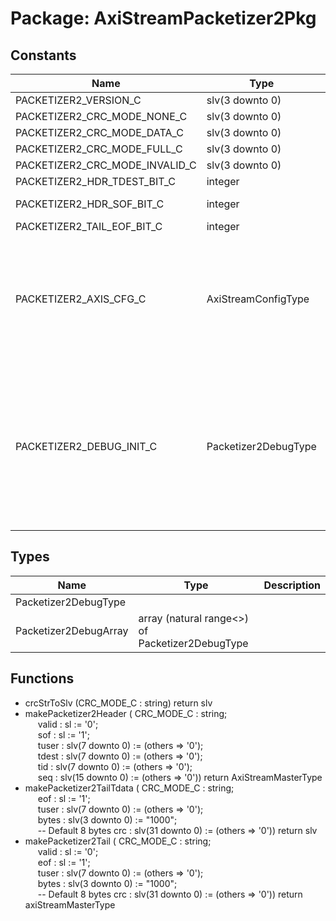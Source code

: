 # Package: AxiStreamPacketizer2Pkg

## Constants

| Name                           | Type                 | Value                                                                                                                                                                                                                                                                                                                                                                                                                                                                                                                                                                                                                                                                                                                                                                                                             | Description                          |
| ------------------------------ | -------------------- | ----------------------------------------------------------------------------------------------------------------------------------------------------------------------------------------------------------------------------------------------------------------------------------------------------------------------------------------------------------------------------------------------------------------------------------------------------------------------------------------------------------------------------------------------------------------------------------------------------------------------------------------------------------------------------------------------------------------------------------------------------------------------------------------------------------------- | ------------------------------------ |
| PACKETIZER2_VERSION_C          | slv(3 downto 0)      |  x"2"                                                                                                                                                                                                                                                                                                                                                                                                                                                                                                                                                                                                                                                                                                                                                                                                             |                                      |
| PACKETIZER2_CRC_MODE_NONE_C    | slv(3 downto 0)      |  x"0"                                                                                                                                                                                                                                                                                                                                                                                                                                                                                                                                                                                                                                                                                                                                                                                                             |                                      |
| PACKETIZER2_CRC_MODE_DATA_C    | slv(3 downto 0)      |  x"1"                                                                                                                                                                                                                                                                                                                                                                                                                                                                                                                                                                                                                                                                                                                                                                                                             |                                      |
| PACKETIZER2_CRC_MODE_FULL_C    | slv(3 downto 0)      |  x"2"                                                                                                                                                                                                                                                                                                                                                                                                                                                                                                                                                                                                                                                                                                                                                                                                             |                                      |
| PACKETIZER2_CRC_MODE_INVALID_C | slv(3 downto 0)      |  x"F"                                                                                                                                                                                                                                                                                                                                                                                                                                                                                                                                                                                                                                                                                                                                                                                                             |                                      |
| PACKETIZER2_HDR_TDEST_BIT_C    | integer              |  16                                                                                                                                                                                                                                                                                                                                                                                                                                                                                                                                                                                                                                                                                                                                                                                                               |                                      |
| PACKETIZER2_HDR_SOF_BIT_C      | integer              |  63                                                                                                                                                                                                                                                                                                                                                                                                                                                                                                                                                                                                                                                                                                                                                                                                               | BIT62:BIT48 unused                   |
| PACKETIZER2_TAIL_EOF_BIT_C     | integer              |  8                                                                                                                                                                                                                                                                                                                                                                                                                                                                                                                                                                                                                                                                                                                                                                                                                |                                      |
| PACKETIZER2_AXIS_CFG_C         | AxiStreamConfigType  |  (       TSTRB_EN_C    => false,<br><span style="padding-left:20px">       TDATA_BYTES_C => 8,<br><span style="padding-left:20px">       TDEST_BITS_C  => 0,<br><span style="padding-left:20px">       TID_BITS_C    => 0,<br><span style="padding-left:20px">       TKEEP_MODE_C  => TKEEP_NORMAL_C,<br><span style="padding-left:20px">       TUSER_BITS_C  => 2,<br><span style="padding-left:20px">       TUSER_MODE_C  => TUSER_FIRST_LAST_C)                                                                                                                                                                                                                                                                                                                                                                | AxiStream format for packetized data |
| PACKETIZER2_DEBUG_INIT_C       | Packetizer2DebugType |  (       initDone     => '0',<br><span style="padding-left:20px">       sof          => '0',<br><span style="padding-left:20px">       eof          => '0',<br><span style="padding-left:20px">       eofe         => '0',<br><span style="padding-left:20px">       sop          => '0',<br><span style="padding-left:20px">       eop          => '0',<br><span style="padding-left:20px">       packetError  => '0',<br><span style="padding-left:20px">       sofError     => '0',<br><span style="padding-left:20px">       seqError     => '0',<br><span style="padding-left:20px">       versionError => '0',<br><span style="padding-left:20px">       crcModeError => '0',<br><span style="padding-left:20px">       eofeError    => '0',<br><span style="padding-left:20px">       crcError     => '0') |                                      |
## Types

| Name                  | Type                                             | Description |
| --------------------- | ------------------------------------------------ | ----------- |
| Packetizer2DebugType  |                                                  |             |
| Packetizer2DebugArray | array (natural range<>) of Packetizer2DebugType  |             |
## Functions
- crcStrToSlv <font id="function_arguments">(CRC_MODE_C : string) </font> <font id="function_return">return slv </font>
- makePacketizer2Header <font id="function_arguments">( CRC_MODE_C : string;<br><span style="padding-left:20px"> valid      : sl               := '0';<br><span style="padding-left:20px"> sof        : sl               := '1';<br><span style="padding-left:20px"> tuser      : slv(7 downto 0)  := (others => '0');<br><span style="padding-left:20px"> tdest      : slv(7 downto 0)  := (others => '0');<br><span style="padding-left:20px"> tid        : slv(7 downto 0)  := (others => '0');<br><span style="padding-left:20px"> seq        : slv(15 downto 0) := (others => '0')) </font> <font id="function_return">return AxiStreamMasterType </font>
- makePacketizer2TailTdata <font id="function_arguments">( CRC_MODE_C : string;<br><span style="padding-left:20px"> eof        : sl               := '1';<br><span style="padding-left:20px"> tuser      : slv(7 downto 0)  := (others => '0');<br><span style="padding-left:20px"> bytes      : slv(3 downto 0)  := "1000";<br><span style="padding-left:20px">  -- Default 8 bytes crc        : slv(31 downto 0) := (others => '0')) </font> <font id="function_return">return slv </font>
- makePacketizer2Tail <font id="function_arguments">( CRC_MODE_C : string;<br><span style="padding-left:20px"> valid      : sl               := '0';<br><span style="padding-left:20px"> eof        : sl               := '1';<br><span style="padding-left:20px"> tuser      : slv(7 downto 0)  := (others => '0');<br><span style="padding-left:20px"> bytes      : slv(3 downto 0)  := "1000";<br><span style="padding-left:20px">  -- Default 8 bytes crc        : slv(31 downto 0) := (others => '0')) </font> <font id="function_return">return axiStreamMasterType </font>
